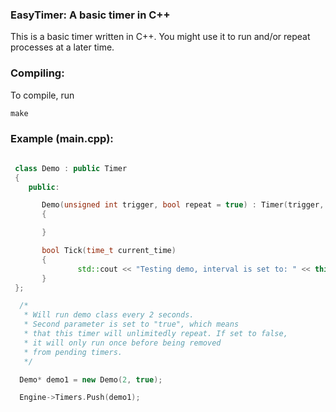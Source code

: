 ### EasyTimer: A basic timer in C++

This is a basic timer written in C++. You might use it to run and/or repeat 
processes at a later time.

### Compiling:

To compile, run 

```
make 
```

### Example (main.cpp):

```C++
 
 class Demo : public Timer
 {
    public:

       Demo(unsigned int trigger, bool repeat = true) : Timer(trigger, repeat)
       {

       }

       bool Tick(time_t current_time)
       {
               std::cout << "Testing demo, interval is set to: " << this->get_interval() << std::endl;
       }
 };

  /* 
   * Will run demo class every 2 seconds. 
   * Second parameter is set to "true", which means 
   * that this timer will unlimitedly repeat. If set to false,
   * it will only run once before being removed
   * from pending timers.
   */

  Demo* demo1 = new Demo(2, true);

  Engine->Timers.Push(demo1);


```
	
